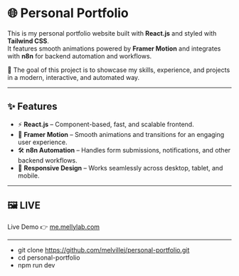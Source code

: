 # 🌐 Personal Portfolio

This is my personal portfolio website built with **React.js** and styled with **Tailwind CSS**.  
It features smooth animations powered by **Framer Motion** and integrates with **n8n** for backend automation and workflows.  

🚀 The goal of this project is to showcase my skills, experience, and projects in a modern, interactive, and automated way.

---

## ✨ Features

- ⚡ **React.js** – Component-based, fast, and scalable frontend.
- 🎨 **Framer Motion** – Smooth animations and transitions for an engaging user experience.
- 🛠️ **n8n Automation** – Handles form submissions, notifications, and other backend workflows.
- 📱 **Responsive Design** – Works seamlessly across desktop, tablet, and mobile.

---

## 🖼️ LIVE

Live Demo 👉 [me.mellylab.com](https://me.mellylab.com)

---

- git clone https://github.com/melvillej/personal-portfolio.git
- cd personal-portfolio
- npm run dev
